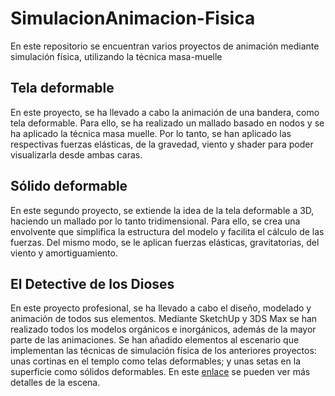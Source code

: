 # SimulacionAnimacion-Fisica
En este repositorio se encuentran varios proyectos de animación mediante simulación física, utilizando la técnica masa-muelle
## Tela deformable 
En este proyecto, se ha llevado a cabo la animación de una bandera, como tela deformable. Para ello, se ha realizado un mallado basado en nodos y se ha aplicado la técnica masa muelle. Por lo tanto, se han aplicado las respectivas fuerzas elásticas, de la gravedad, viento y shader para poder visualizarla desde ambas caras.
## Sólido deformable
En este segundo proyecto, se extiende la idea de la tela deformable a 3D, haciendo un mallado por lo tanto tridimensional. Para ello, se crea una envolvente que simplifica la estructura del modelo y facilita el cálculo de las fuerzas. Del mismo modo, se le aplican fuerzas elásticas, gravitatorias, del viento y amortiguamiento.
## El Detective de los Dioses
En este proyecto profesional, se ha llevado a cabo el diseño, modelado y animación de todos sus elementos. Mediante SketchUp y 3DS Max se han realizado todos los modelos orgánicos e inorgánicos, además de la mayor parte de las animaciones. Se han añadido elementos al escenario que implementan las técnicas de simulación física de los anteriores proyectos: unas cortinas en el templo como telas deformables; y unas setas en la superficie como sólidos deformables.
En este [enlace](https://www.instagram.com/p/C7ZsCkLNyy4/?img_index=1) se pueden ver más detalles de la escena.
